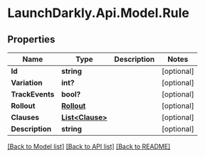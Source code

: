 # LaunchDarkly.Api.Model.Rule
## Properties

Name | Type | Description | Notes
------------ | ------------- | ------------- | -------------
**Id** | **string** |  | [optional] 
**Variation** | **int?** |  | [optional] 
**TrackEvents** | **bool?** |  | [optional] 
**Rollout** | [**Rollout**](Rollout.md) |  | [optional] 
**Clauses** | [**List&lt;Clause&gt;**](Clause.md) |  | [optional] 
**Description** | **string** |  | [optional] 

[[Back to Model list]](../README.md#documentation-for-models) [[Back to API list]](../README.md#documentation-for-api-endpoints) [[Back to README]](../README.md)

